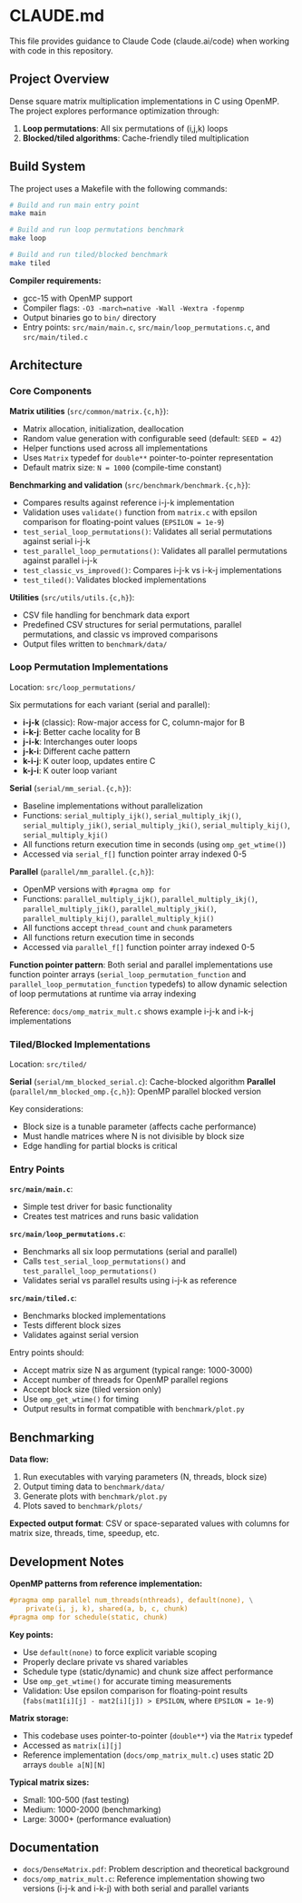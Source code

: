 # CLAUDE.md

This file provides guidance to Claude Code (claude.ai/code) when working with code in this repository.

## Project Overview

Dense square matrix multiplication implementations in C using OpenMP. The project explores performance optimization through:

1. **Loop permutations**: All six permutations of (i,j,k) loops
2. **Blocked/tiled algorithms**: Cache-friendly tiled multiplication

## Build System

The project uses a Makefile with the following commands:

```bash
# Build and run main entry point
make main

# Build and run loop permutations benchmark
make loop

# Build and run tiled/blocked benchmark
make tiled
```

**Compiler requirements:**

- gcc-15 with OpenMP support
- Compiler flags: `-O3 -march=native -Wall -Wextra -fopenmp`
- Output binaries go to `bin/` directory
- Entry points: `src/main/main.c`, `src/main/loop_permutations.c`, and `src/main/tiled.c`

## Architecture

### Core Components

**Matrix utilities** (`src/common/matrix.{c,h}`):

- Matrix allocation, initialization, deallocation
- Random value generation with configurable seed (default: `SEED = 42`)
- Helper functions used across all implementations
- Uses `Matrix` typedef for `double**` pointer-to-pointer representation
- Default matrix size: `N = 1000` (compile-time constant)

**Benchmarking and validation** (`src/benchmark/benchmark.{c,h}`):

- Compares results against reference i-j-k implementation
- Validation uses `validate()` function from `matrix.c` with epsilon comparison for floating-point values (`EPSILON = 1e-9`)
- `test_serial_loop_permutations()`: Validates all serial permutations against serial i-j-k
- `test_parallel_loop_permutations()`: Validates all parallel permutations against parallel i-j-k
- `test_classic_vs_improved()`: Compares i-j-k vs i-k-j implementations
- `test_tiled()`: Validates blocked implementations

**Utilities** (`src/utils/utils.{c,h}`):

- CSV file handling for benchmark data export
- Predefined CSV structures for serial permutations, parallel permutations, and classic vs improved comparisons
- Output files written to `benchmark/data/`

### Loop Permutation Implementations

Location: `src/loop_permutations/`

Six permutations for each variant (serial and parallel):

- **i-j-k** (classic): Row-major access for C, column-major for B
- **i-k-j**: Better cache locality for B
- **j-i-k**: Interchanges outer loops
- **j-k-i**: Different cache pattern
- **k-i-j**: K outer loop, updates entire C
- **k-j-i**: K outer loop variant

**Serial** (`serial/mm_serial.{c,h}`):

- Baseline implementations without parallelization
- Functions: `serial_multiply_ijk()`, `serial_multiply_ikj()`, `serial_multiply_jik()`, `serial_multiply_jki()`, `serial_multiply_kij()`, `serial_multiply_kji()`
- All functions return execution time in seconds (using `omp_get_wtime()`)
- Accessed via `serial_f[]` function pointer array indexed 0-5

**Parallel** (`parallel/mm_parallel.{c,h}`):

- OpenMP versions with `#pragma omp for`
- Functions: `parallel_multiply_ijk()`, `parallel_multiply_ikj()`, `parallel_multiply_jik()`, `parallel_multiply_jki()`, `parallel_multiply_kij()`, `parallel_multiply_kji()`
- All functions accept `thread_count` and `chunk` parameters
- All functions return execution time in seconds
- Accessed via `parallel_f[]` function pointer array indexed 0-5

**Function pointer pattern**: Both serial and parallel implementations use function pointer arrays (`serial_loop_permutation_function` and `parallel_loop_permutation_function` typedefs) to allow dynamic selection of loop permutations at runtime via array indexing

Reference: `docs/omp_matrix_mult.c` shows example i-j-k and i-k-j implementations

### Tiled/Blocked Implementations

Location: `src/tiled/`

**Serial** (`serial/mm_blocked_serial.c`): Cache-blocked algorithm
**Parallel** (`parallel/mm_blocked_omp.{c,h}`): OpenMP parallel blocked version

Key considerations:

- Block size is a tunable parameter (affects cache performance)
- Must handle matrices where N is not divisible by block size
- Edge handling for partial blocks is critical

### Entry Points

**`src/main/main.c`**:

- Simple test driver for basic functionality
- Creates test matrices and runs basic validation

**`src/main/loop_permutations.c`**:

- Benchmarks all six loop permutations (serial and parallel)
- Calls `test_serial_loop_permutations()` and `test_parallel_loop_permutations()`
- Validates serial vs parallel results using i-j-k as reference

**`src/main/tiled.c`**:

- Benchmarks blocked implementations
- Tests different block sizes
- Validates against serial version

Entry points should:

- Accept matrix size N as argument (typical range: 1000-3000)
- Accept number of threads for OpenMP parallel regions
- Accept block size (tiled version only)
- Use `omp_get_wtime()` for timing
- Output results in format compatible with `benchmark/plot.py`

## Benchmarking

**Data flow:**

1. Run executables with varying parameters (N, threads, block size)
2. Output timing data to `benchmark/data/`
3. Generate plots with `benchmark/plot.py`
4. Plots saved to `benchmark/plots/`

**Expected output format**: CSV or space-separated values with columns for matrix size, threads, time, speedup, etc.

## Development Notes

**OpenMP patterns from reference implementation:**

```c
#pragma omp parallel num_threads(nthreads), default(none), \
    private(i, j, k), shared(a, b, c, chunk)
#pragma omp for schedule(static, chunk)
```

**Key points:**

- Use `default(none)` to force explicit variable scoping
- Properly declare private vs shared variables
- Schedule type (static/dynamic) and chunk size affect performance
- Use `omp_get_wtime()` for accurate timing measurements
- Validation: Use epsilon comparison for floating-point results (`fabs(mat1[i][j] - mat2[i][j]) > EPSILON`, where `EPSILON = 1e-9`)

**Matrix storage:**

- This codebase uses pointer-to-pointer (`double**`) via the `Matrix` typedef
- Accessed as `matrix[i][j]`
- Reference implementation (`docs/omp_matrix_mult.c`) uses static 2D arrays `double a[N][N]`

**Typical matrix sizes:**

- Small: 100-500 (fast testing)
- Medium: 1000-2000 (benchmarking)
- Large: 3000+ (performance evaluation)

## Documentation

- `docs/DenseMatrix.pdf`: Problem description and theoretical background
- `docs/omp_matrix_mult.c`: Reference implementation showing two versions (i-j-k and i-k-j) with both serial and parallel variants
